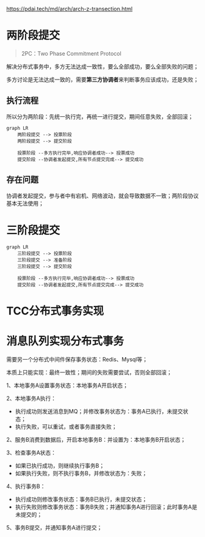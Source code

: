 https://pdai.tech/md/arch/arch-z-transection.html

# 两阶段提交
> 2PC：Two Phase Commitment Protocol

解决分布式事务中，多方无法达成一致性，要么全部成功，要么全部失败的问题；

多方讨论是无法达成一致的，需要**第三方协调者**来判断事务应该成功，还是失败；

## 执行流程
所以分为两阶段：先统一执行完，再统一进行提交，期间任意失败，全部回滚；

```mermaid
graph LR
    两阶段提交 --> 投票阶段
    两阶段提交 --> 提交阶段

    投票阶段 --多方执行完毕,响应协调者成功--> 投票成功
    提交阶段 --协调者发起提交,所有节点提交完成--> 提交成功
```

## 存在问题

协调者发起提交，参与者中有宕机、网络波动，就会导致数据不一致；两阶段协议基本无法使用；


# 三阶段提交

```mermaid
graph LR
    三阶段提交 --> 投票阶段
    三阶段提交 --> 准备阶段
    三阶段提交 --> 提交阶段

    投票阶段 --多方执行完毕,响应协调者成功--> 投票成功
    提交阶段 --协调者发起提交,所有节点提交完成--> 提交成功
```


# TCC分布式事务实现


# 消息队列实现分布式事务

需要另一个分布式中间件保存事务状态：Redis、Mysql等；

本质上只能实现：最终一致性；期间的失败需要尝试，否则全部回滚；

1、本地事务A设置事务状态：本地事务A开启状态；

2、本地事务A执行：
- 执行成功则发送消息到MQ；并修改事务状态为：事务A已执行，未提交状态；
- 执行失败，可以重试，或者事务直接失败；

2、服务B消费到数据后，开启本地事务B：并设置为：本地事务B开启状态；

3、检查事务A状态：
- 如果已执行成功，则继续执行事务B；
- 如果执行失败，则不执行事务B，并修改状态为：失败；

4、执行事务B：
- 执行成功则修改事务状态：事务B已执行，未提交状态；
- 执行失败则修改事务状态：事务B失败；并通知事务A进行回滚；此时事务A是未提交的；

5、事务B提交，并通知事务A进行提交；

